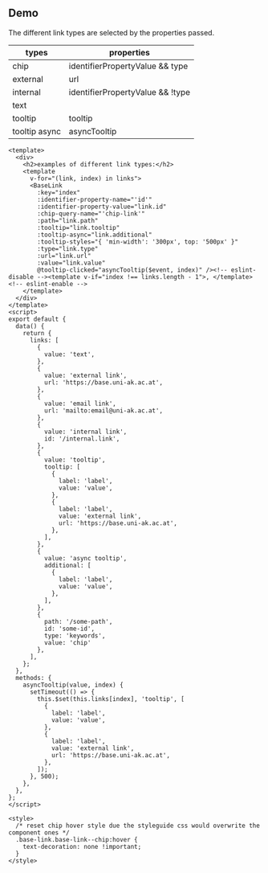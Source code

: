 ## Demo

The different link types are selected by the properties passed.

| types         | properties                       |
|---------------|----------------------------------|
| chip          | identifierPropertyValue && type  | 
| external      | url                              | 
| internal      | identifierPropertyValue && !type | 
| text          |                                  |
| tooltip       | tooltip                          | 
| tooltip async | asyncTooltip                     | 

```vue live
<template>
  <div>
    <h2>examples of different link types:</h2>
    <template
      v-for="(link, index) in links">
      <BaseLink
        :key="index"
        :identifier-property-name="'id'"
        :identifier-property-value="link.id"
        :chip-query-name="'chip-link'"
        :path="link.path"
        :tooltip="link.tooltip"
        :tooltip-async="link.additional"
        :tooltip-styles="{ 'min-width': '300px', top: '500px' }"
        :type="link.type"
        :url="link.url"
        :value="link.value"
        @tooltip-clicked="asyncTooltip($event, index)" /><!-- eslint-disable --><template v-if="index !== links.length - 1">, </template><!-- eslint-enable -->
    </template>
  </div>
</template>
<script>
export default {
  data() {
    return {
      links: [
        {
          value: 'text',
        },
        {
          value: 'external link',
          url: 'https://base.uni-ak.ac.at',
        },
        {
          value: 'email link',
          url: 'mailto:email@uni-ak.ac.at',
        },
        {
          value: 'internal link',
          id: '/internal.link',
        },
        {
          value: 'tooltip',
          tooltip: [
            {
              label: 'label',
              value: 'value',
            },
            {
              label: 'label',
              value: 'external link',
              url: 'https://base.uni-ak.ac.at',
            },
          ],
        },
        {
          value: 'async tooltip',
          additional: [
            {
              label: 'label',
              value: 'value',
            },
          ],
        },
        {
          path: '/some-path',
          id: 'some-id',
          type: 'keywords',
          value: 'chip'
        },
      ],
    };
  },
  methods: {
    asyncTooltip(value, index) {
      setTimeout(() => {
        this.$set(this.links[index], 'tooltip', [
          {
            label: 'label',
            value: 'value',
          },
          {
            label: 'label',
            value: 'external link',
            url: 'https://base.uni-ak.ac.at',
          },
        ]);
      }, 500);
    },
  },
};
</script>

<style>
  /* reset chip hover style due the styleguide css would overwrite the component ones */
  .base-link.base-link--chip:hover {
    text-decoration: none !important;
  }
</style>
```
